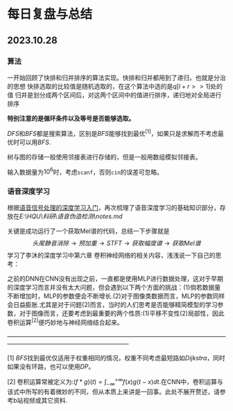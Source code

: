 # 每日复盘与总结

## 2023.10.28

### 算法

一开始回顾了快排和归并排序的算法实现。快排和归并都用到了递归，也就是分治的思想
快排选取的比较值是随机选取的，在这个算法中选的是$q[l+r>>1]$处的值
归并是划分成两个区间后，对这两个区间中的值进行排序，递归地对全局进行排序

**特别注意的是循环条件以及等号是否能够选取。**

$DFS$和$BFS$都是搜索算法，区别是$BFS$能够找到最优$^{[1]}$，如果只是求解而不考虑最优时可以用$BFS$.

树与图的存储一般使用邻接表进行存储的，但是一般用数组模拟邻接表。

输入数据量为$10^6$时，考虑`scanf`，否则`cin`的误差可忽略。

### 语音深度学习

根据[语音信号处理的深度学习入门](https://zhuanlan.zhihu.com/p/386467252)，再次梳理了语音深度学习的基础知识部分，存放在*E:\HQU\科研\语音伪造检测\notes.md*

关键是成功运行了一个获取Mel谱的代码，总结一下步骤就是
$$
头尾静音消除→预加重→STFT→获取幅度谱→获取Mel谱
$$
学习了李沐的深度学习中第六章 卷积神经网络的相关内容，浅浅说一下自己的思考：

之前的DNN在CNN没有出现之前，一直都是使用MLP进行数据处理，这对于早期的深度学习而言并没有太大问题，但会遇到以下两个方面的挑战：$(1)$倘若数据量不断增加时，MLP的参数便会不断增长.$(2)$对于图像类数据而言，MLP的参数同样会日益膨胀.尤其是对于问题$(2)$而言，当时的人们思考是否能够精简模型的学习参数，对于图像而言，还要考虑到最重要的两个性质:$(1)$平移不变性$(2)$局部性，因此卷积运算$^{[2]}$便巧妙地与神经网络结合起来。



$————————————————————————————————————————————————————————$

$[1]$ $BFS$找到最优仅适用于权重相同的情况，权重不同考虑最短路如$Dijkstra$，同时如果没有环路，也可以使用$DP$。

$[2]$ 卷积运算常被定义为:$(f*g)(t)= \int_{-\infty}^{+\infty}f(x)g(t-x)dt$.在CNN中，卷积运算与该式中所写的有着微妙的不同，但从本质上来讲是一回事。此处不展开赘述，请参考b站视频或其它资料.